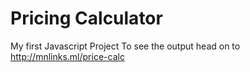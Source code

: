 # Pricing Calculator
 My first Javascript Project
To see the output head on to http://mnlinks.ml/price-calc
